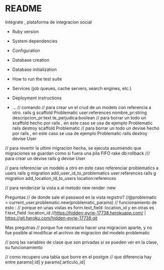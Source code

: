 # README

Intégrate , plataforma de integracion social

* Ruby version

* System dependencies

* Configuration

* Database creation

* Database initialization

* How to run the test suite

* Services (job queues, cache servers, search engines, etc.)

* Deployment instructions

* ...
// comando
// para crear un el crud de un modelo con referencia a otro.
rails g scaffold Problematic user:references nombre_pr:string descripcion_pr:text te_perjudica:boolean
// para borrar un todo un scaffold hecho por rails , en este caso se usa de ejemplo Problematic
 rails destroy scaffold Problematic
 // para borrar un todo un devise hecho por rails , en este caso se usa de ejemplo Problematic
  rails destroy devise User

// para revertir la ultimi migracion hecha, se ejecuta asumiendo que migraciones se guardan como si fuera una pila FIFO
rake db:rollback
/// para crear un devise
rails g devise User

// para referenciar un modelo a otro en este caso referenciar problematics a users
rails g migration add_user_id_to_problematics user:references
rails g migration add_location_id_to_users location:references

// para renderizar la vista a  al metodo new
render :new

<!--


-->
Preguntas
// de donde sale el passwod en la vista registro?
//@problematic = current_user.problematic.new(problematic_params)
// funcionamiento de esto :
// porque en unas vistas es form.text_field :location_id y en otras es f.text_field :location_id
//https://hidden-eyrie-17738.herokuapp.com/ | https://git.heroku.com/hidden-eyrie-17738.git

Mas pregutnas
// porque fue necesario hacer una migracion aparte, y no fue posible al modificar el archivo de migracion del modelo problematic

// porq las variables de clase que son privadas si se pueden ver en la clase, su funcionamiento

// como recupero una tabla que borre en el postgre
// que diferencia hay entre params[:id] y params[:articulo_id]

